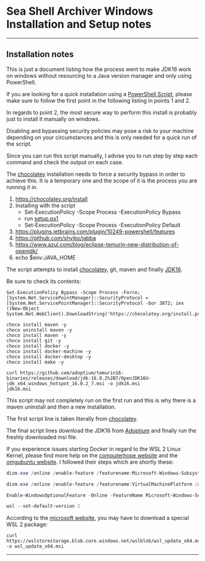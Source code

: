 # Sea Shell Archiver Windows Installation and Setup notes

---

## Installation notes

This is just a document listing how the process went to make JDK16 work on windows without resourcing to a Java version manager and only using PowerShell.

If you are looking for a quick installation using a [PowerShell Script](https://github.com/jesperancinha/sea-shell-archiver/blob/master/docs/windows/setup.ps), please make sure to follow the first point in the following listing in points 1 and 2.

In regards to point 2, the most secure way to perform this install is probably just to install it manually on windows.

Disabling and bypassing security policies may pose a risk to your machine depending on your circumstances and this is only needed for a quick run of the script.

Since you can run this script manually, I advise you to run step by step each command and check the output on each case.

The [chocolatey](https://chocolatey.org/install) installation needs to force a security bypass in order to achieve this. It is a temporary one and the scope of it is the process you are running it in.

1. https://chocolatey.org/install
2. Installing with the script
   - Set-ExecutionPolicy -Scope Process -ExecutionPolicy Bypass
   - run [setup.ps1](./setup.ps1)
   - Set-ExecutionPolicy -Scope Process -ExecutionPolicy Default
3. https://plugins.jetbrains.com/plugin/10249-powershell/features
4. https://github.com/shyiko/jabba
5. https://www.azul.com/blog/eclipse-temurin-new-distribution-of-openjdk/
6. echo $env:JAVA_HOME


The script attempts to install [chocolatey](https://chocolatey.org/install), git, maven and finally [JDK16](https://adoptium.net/).

Be sure to check its contents:

```shell
Set-ExecutionPolicy Bypass -Scope Process -Force; [System.Net.ServicePointManager]::SecurityProtocol = [System.Net.ServicePointManager]::SecurityProtocol -bor 3072; iex ((New-Object System.Net.WebClient).DownloadString('https://chocolatey.org/install.ps1'))

choco install maven -y
choco uninstall maven -y
choco install maven -y
choco install git -y
choco install docker -y
choco install docker-machine -y
choco install docker-desktop -y
choco install make -y

curl https://github.com/adoptium/temurin16-binaries/releases/download/jdk-16.0.2%2B7/OpenJDK16U-jdk_x64_windows_hotspot_16.0.2_7.msi -o jdk16.msi
jdk16.msi
```

This script may not completely run on the first run and this is why there is a maven uninstall and then a new installation.

The first script line is taken literally from [chocolatey](https://chocolatey.org/install).

The final script lines download the JDK16 from [Adoptium](https://adoptium.net/) and finally run the freshly downloaded msi file.

If you experience issues starting Docker in regard to the WSL 2 Linux Kernel, please find more help on the [computerhope website](https://www.computerhope.com/issues/ch001879.htm) and the [omgubuntu website](https://www.omgubuntu.co.uk/how-to-install-wsl2-on-windows-10).
I followed their steps which are shortly these:

```powershell
dism.exe /online /enable-feature /featurename:Microsoft-Windows-Subsystem-Linux /all /norestart

dism.exe /online /enable-feature /featurename:VirtualMachinePlatform /all /norestart

Enable-WindowsOptionalFeature -Online -FeatureName Microsoft-Windows-Subsystem-Linux

wsl --set-default-version 2
```

According to the [microsoft website](https://docs.microsoft.com/nl-nl/windows/wsl/install-win10#step-4---download-the-linux-kernel-update-package), you may have to download a special WSL 2 package:

```
curl https://wslstorestorage.blob.core.windows.net/wslblob/wsl_update_x64.msi -o wsl_update_x64.msi
```

---